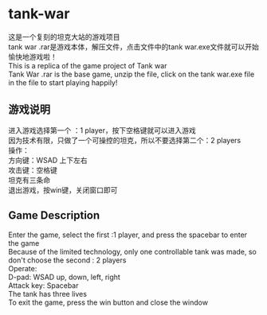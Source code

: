 # tank-war
这是一个复刻的坦克大站的游戏项目  
tank war .rar是游戏本体，解压文件，点击文件中的tank war.exe文件就可以开始愉快地游戏啦！  
This is a replica of the game project of Tank war  
Tank War .rar is the base game, unzip the file, click on the tank war.exe file in the file to start playing happily!  

## 游戏说明
进入游戏选择第一个 ：1 player，按下空格键就可以进入游戏  
因为技术有限，只做了一个可操控的坦克，所以不要选择第二个：2 players  
操作：  
  方向键：WSAD 上下左右  
  攻击键：空格键  
坦克有三条命  
退出游戏，按win键，关闭窗口即可  

## Game Description
Enter the game, select the first :1 player, and press the spacebar to enter the game  
Because of the limited technology, only one controllable tank was made, so don't choose the second : 2 players  
Operate:  
  D-pad: WSAD up, down, left, right  
  Attack key: Spacebar  
The tank has three lives  
To exit the game, press the win button and close the window  
